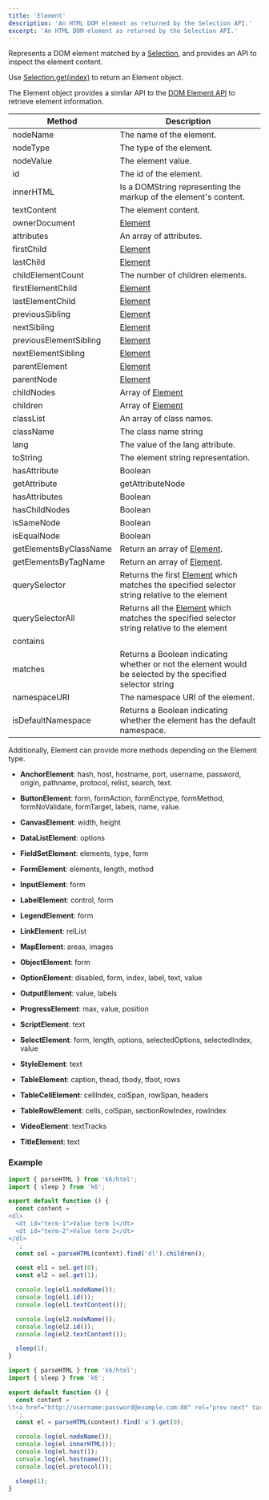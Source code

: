 ```yaml
---
title: 'Element'
description: 'An HTML DOM element as returned by the Selection API.'
excerpt: 'An HTML DOM element as returned by the Selection API.'
---
```


Represents a DOM element matched by a [Selection](/javascript-api/v0.31/k6-html/selection),
and provides an API to inspect the element content.

Use [Selection.get(index)](/javascript-api/v0.31/k6-html/selection/selection-get-index) to return an Element object.

The Element object provides a similar API to the [DOM Element API](https://developer.mozilla.org/en-US/Web/API/Element) to retrieve element information.

| Method                 | Description                                                                                                                            |
| ---------------------- | -------------------------------------------------------------------------------------------------------------------------------------- |
| nodeName               | The name of the element.                                                                                                               |
| nodeType               | The type of the element.                                                                                                               |
| nodeValue              | The element value.                                                                                                                     |
| id                     | The id of the element.                                                                                                                 |
| innerHTML              | Is a DOMString representing the markup of the element's content.                                                                       |
| textContent            | The element content.                                                                                                                   |
| ownerDocument          | [Element](/javascript-api/v0.31/k6-html/element)                                                                                       |
| attributes             | An array of attributes.                                                                                                                |
| firstChild             | [Element](/javascript-api/v0.31/k6-html/element)                                                                                       |
| lastChild              | [Element](/javascript-api/v0.31/k6-html/element)                                                                                       |
| childElementCount      | The number of children elements.                                                                                                       |
| firstElementChild      | [Element](/javascript-api/v0.31/k6-html/element)                                                                                       |
| lastElementChild       | [Element](/javascript-api/v0.31/k6-html/element)                                                                                       |
| previousSibling        | [Element](/javascript-api/v0.31/k6-html/element)                                                                                       |
| nextSibling            | [Element](/javascript-api/v0.31/k6-html/element)                                                                                       |
| previousElementSibling | [Element](/javascript-api/v0.31/k6-html/element)                                                                                       |
| nextElementSibling     | [Element](/javascript-api/v0.31/k6-html/element)                                                                                       |
| parentElement          | [Element](/javascript-api/v0.31/k6-html/element)                                                                                       |
| parentNode             | [Element](/javascript-api/v0.31/k6-html/element)                                                                                       |
| childNodes             | Array of [Element](/javascript-api/v0.31/k6-html/element)                                                                              |
| children               | Array of [Element](/javascript-api/v0.31/k6-html/element)                                                                              |
| classList              | An array of class names.                                                                                                               |
| className              | The class name string                                                                                                                  |
| lang                   | The value of the lang attribute.                                                                                                       |
| toString               | The element string representation.                                                                                                     |
| hasAttribute           | Boolean                                                                                                                                |
| getAttribute           | getAttributeNode                                                                                                                       |
| hasAttributes          | Boolean                                                                                                                                |
| hasChildNodes          | Boolean                                                                                                                                |
| isSameNode             | Boolean                                                                                                                                |
| isEqualNode            | Boolean                                                                                                                                |
| getElementsByClassName | Return an array of [Element](/javascript-api/v0.31/k6-html/element).                                                                   |
| getElementsByTagName   | Return an array of [Element](/javascript-api/v0.31/k6-html/element).                                                                   |
| querySelector          | Returns the first [Element](/javascript-api/v0.31/k6-html/element) which matches the specified selector string relative to the element |
| querySelectorAll       | Returns all the [Element](/javascript-api/v0.31/k6-html/element) which matches the specified selector string relative to the element   |
| contains               |                                                                                                                                        |
| matches                | Returns a Boolean indicating whether or not the element would be selected by the specified selector string                             |
| namespaceURI           | The namespace URI of the element.                                                                                                      |
| isDefaultNamespace     | Returns a Boolean indicating whether the element has the default namespace.                                                            |

Additionally, Element can provide more methods depending on the Element type.

- **AnchorElement**: hash, host, hostname, port, username, password, origin, pathname, protocol, relist, search, text.

- **ButtonElement**: form, formAction, formEnctype, formMethod, formNoValidate, formTarget, labels, name, value.

- **CanvasElement**: width, height

- **DataListElement**: options

- **FieldSetElement**: elements, type, form

- **FormElement**: elements, length, method

- **InputElement**: form

- **LabelElement**: control, form

- **LegendElement**: form

- **LinkElement**: relList

- **MapElement**: areas, images

- **ObjectElement**: form

- **OptionElement**: disabled, form, index, label, text, value

- **OutputElement**: value, labels

- **ProgressElement**: max, value, position

- **ScriptElement**: text

- **SelectElement**: form, length, options, selectedOptions, selectedIndex, value

- **StyleElement**: text

- **TableElement**: caption, thead, tbody, tfoot, rows

- **TableCellElement**: cellIndex, colSpan, rowSpan, headers

- **TableRowElement**: cells, colSpan, sectionRowIndex, rowIndex

- **VideoElement**: textTracks

- **TitleElement**: text

### Example

<CodeGroup labels={[]}>

```javascript
import { parseHTML } from 'k6/html';
import { sleep } from 'k6';

export default function () {
  const content = `
<dl>
  <dt id="term-1">Value term 1</dt>
  <dt id="term-2">Value term 2</dt>
</dl>
  `;
  const sel = parseHTML(content).find('dl').children();

  const el1 = sel.get(0);
  const el2 = sel.get(1);

  console.log(el1.nodeName());
  console.log(el1.id());
  console.log(el1.textContent());

  console.log(el2.nodeName());
  console.log(el2.id());
  console.log(el2.textContent());

  sleep(1);
}
```

</CodeGroup>

<CodeGroup labels={[]}>

```javascript
import { parseHTML } from 'k6/html';
import { sleep } from 'k6';

export default function () {
  const content = `
\t<a href="http://username:password@example.com:80" rel="prev next" target="_self" type="rare" accesskey="q" hreflang="en-US" media="print">6</a>
  `;
  const el = parseHTML(content).find('a').get(0);

  console.log(el.nodeName());
  console.log(el.innerHTML());
  console.log(el.host());
  console.log(el.hostname());
  console.log(el.protocol());

  sleep(1);
}
```

</CodeGroup>
